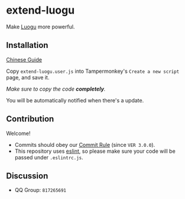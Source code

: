 # extend-luogu

Make [Luogu](https://www.luogu.com.cn/) more powerful.

## Installation

[Chinese Guide](https://www.luogu.com.cn/paste/fnln7ze9)

Copy `extend-luogu.user.js` into Tampermonkey's `Create a new script` page, and save it.

_Make sure to copy the code **completely**._

You will be automatically notified when there's a update.

## Contribution

Welcome!

- Commits should obey our [Commit Rule](https://github.com/ForkFG/FkGitCommitInfoStd) (since `VER 3.0.0`).
- This repository uses [eslint](https://eslint.org/), so please make sure your code will be passed under `.eslintrc.js`.

## Discussion

- QQ Group: `817265691`

